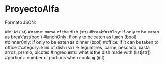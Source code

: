 # ProyectoAlfa

Formato JSON:

#id: id (int)
#name: name of the dish (str)
#breakfastOnly: if only to be eaten as breakfast(bool)
#lunchOnly: if only to be eaten as lunch (bool)
#dinnerOnly: if only to be eaten as dinner (bool)
#office: if it can be taken to office
#category: kind of dish (str) -> legumbres, carne, pescado, pasta, arroz, premio, picoteo
#ingredients: what is the dish made with (list[str])
#portions: number of portions when cooking (int)

